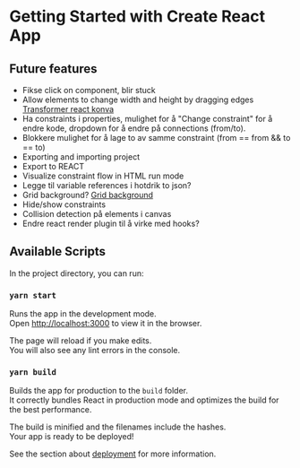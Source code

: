 # Getting Started with Create React App

## Future features
* Fikse click on component, blir stuck
* Allow elements to change width and height by dragging edges [Transformer react konva](https://konvajs.org/docs/react/Transformer.html)
* Ha constraints i properties, mulighet for å "Change constraint" for å endre kode, dropdown for å endre på connections (from/to).
* Blokkere mulighet for å lage to av samme constraint (from == from && to == to)
* Exporting and importing project
* Export to REACT
* Visualize constraint flow in HTML run mode
* Legge til variable references i hotdrik to json?
* Grid background? [Grid background](https://codepen.io/pierrebleroux/pen/gGpvxJ?editors=1010)
* Hide/show constraints
* Collision detection på elements i canvas
* Endre react render plugin til å virke med hooks?

## Available Scripts

In the project directory, you can run:

### `yarn start`

Runs the app in the development mode.\
Open [http://localhost:3000](http://localhost:3000) to view it in the browser.

The page will reload if you make edits.\
You will also see any lint errors in the console.

### `yarn build`

Builds the app for production to the `build` folder.\
It correctly bundles React in production mode and optimizes the build for the best performance.

The build is minified and the filenames include the hashes.\
Your app is ready to be deployed!

See the section about [deployment](https://facebook.github.io/create-react-app/docs/deployment) for more information.

